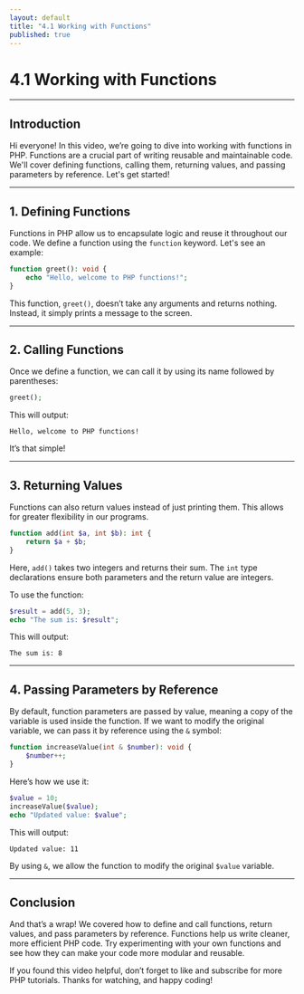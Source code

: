 ```yaml
---
layout: default
title: "4.1 Working with Functions"
published: true
---
```


# 4.1 Working with Functions

---

## **Introduction**

Hi everyone! In this video, we’re going to dive into working with functions in PHP. Functions are a crucial part of writing reusable and maintainable code. We'll cover defining functions, calling them, returning values, and passing parameters by reference. Let's get started!

---

## **1. Defining Functions**

Functions in PHP allow us to encapsulate logic and reuse it throughout our code. We define a function using the `function` keyword. Let's see an example:

```php
function greet(): void {
    echo "Hello, welcome to PHP functions!";
}
```

This function, `greet()`, doesn’t take any arguments and returns nothing. Instead, it simply prints a message to the screen.

---

## **2. Calling Functions**

Once we define a function, we can call it by using its name followed by parentheses:

```php
greet();
```

This will output:

```
Hello, welcome to PHP functions!
```

It’s that simple!

---

## **3. Returning Values**

Functions can also return values instead of just printing them. This allows for greater flexibility in our programs.

```php
function add(int $a, int $b): int {
    return $a + $b;
}
```

Here, `add()` takes two integers and returns their sum. The `int` type declarations ensure both parameters and the return value are integers.

To use the function:

```php
$result = add(5, 3);
echo "The sum is: $result";
```

This will output:

```
The sum is: 8
```

---

## **4. Passing Parameters by Reference**

By default, function parameters are passed by value, meaning a copy of the variable is used inside the function. If we want to modify the original variable, we can pass it by reference using the `&` symbol:

```php
function increaseValue(int & $number): void {
    $number++;
}
```

Here’s how we use it:

```php
$value = 10;
increaseValue($value);
echo "Updated value: $value";
```

This will output:

```
Updated value: 11
```

By using `&`, we allow the function to modify the original `$value` variable.

---

## **Conclusion**

And that’s a wrap! We covered how to define and call functions, return values, and pass parameters by reference. Functions help us write cleaner, more efficient PHP code. Try experimenting with your own functions and see how they can make your code more modular and reusable. 

If you found this video helpful, don’t forget to like and subscribe for more PHP tutorials. Thanks for watching, and happy coding!
